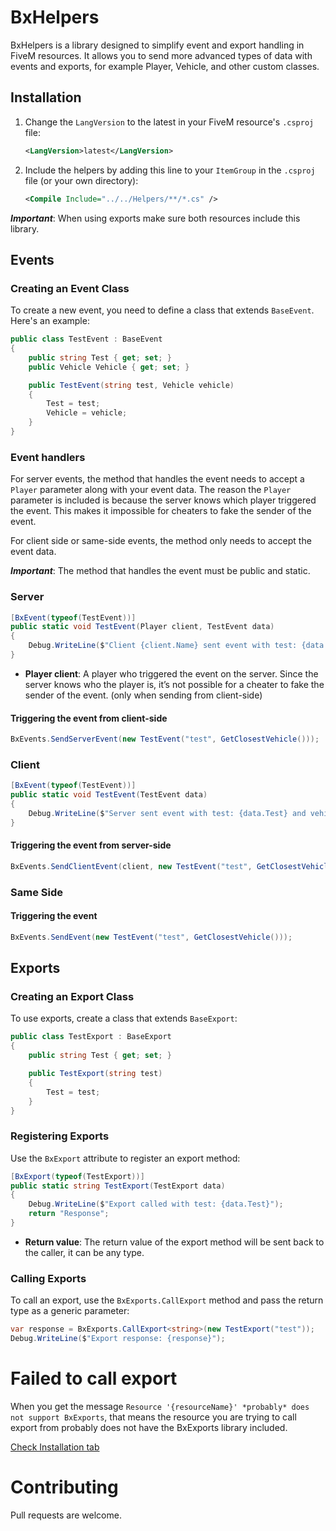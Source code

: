 # BxHelpers

BxHelpers is a library designed to simplify event and export handling in FiveM resources.
It allows you to send more advanced types of data with events and exports, for example Player, Vehicle, and other custom classes.

## **Installation**

1. Change the `LangVersion` to the latest in your FiveM resource's `.csproj` file:
   ```xml
   <LangVersion>latest</LangVersion>
   ```

2. Include the helpers by adding this line to your `ItemGroup` in the `.csproj` file (or your own directory):
   ```xml
   <Compile Include="../../Helpers/**/*.cs" />
   ```

***Important***: When using exports make sure both resources include this library.

## **Events**

### Creating an Event Class

To create a new event, you need to define a class that extends `BaseEvent`. Here's an example:

```cs
public class TestEvent : BaseEvent
{
    public string Test { get; set; }
    public Vehicle Vehicle { get; set; }

    public TestEvent(string test, Vehicle vehicle)
    {
        Test = test;
        Vehicle = vehicle;
    }
}
```

### Event handlers

For server events, the method that handles the event needs to accept a `Player` parameter along with your event data. The reason the `Player` parameter is included is because the server knows which player triggered the event. This makes it impossible for cheaters to fake the sender of the event.

For client side or same-side events, the method only needs to accept the event data.

***Important***: The method that handles the event must be public and static.

### Server
```cs
[BxEvent(typeof(TestEvent))]
public static void TestEvent(Player client, TestEvent data)
{
    Debug.WriteLine($"Client {client.Name} sent event with test: {data.Test} and vehicle: {data.Vehicle.Model}");
}
```

- **Player client**: A player who triggered the event on the server. Since the server knows who the player is, it’s not possible for a cheater to fake the sender of the event. (only when sending from client-side)

#### Triggering the event from client-side
```cs
BxEvents.SendServerEvent(new TestEvent("test", GetClosestVehicle()));
```

### Client
```cs
[BxEvent(typeof(TestEvent))]
public static void TestEvent(TestEvent data)
{
    Debug.WriteLine($"Server sent event with test: {data.Test} and vehicle: {data.Vehicle.Model}");
}
```

#### Triggering the event from server-side
```cs
BxEvents.SendClientEvent(client, new TestEvent("test", GetClosestVehicle()));
```

### Same Side
#### Triggering the event
```cs
BxEvents.SendEvent(new TestEvent("test", GetClosestVehicle()));
```

## **Exports**

### Creating an Export Class

To use exports, create a class that extends `BaseExport`:

```cs
public class TestExport : BaseExport
{
    public string Test { get; set; }

    public TestExport(string test)
    {
        Test = test;
    }
}
```

### Registering Exports

Use the `BxExport` attribute to register an export method:

```cs
[BxExport(typeof(TestExport))]
public static string TestExport(TestExport data)
{
    Debug.WriteLine($"Export called with test: {data.Test}");
    return "Response";
}
```

- **Return value**: The return value of the export method will be sent back to the caller, it can be any type.

### Calling Exports

To call an export, use the `BxExports.CallExport` method and pass the return type as a generic parameter:

```cs
var response = BxExports.CallExport<string>(new TestExport("test"));
Debug.WriteLine($"Export response: {response}");
```

# Failed to call export
When you get the message `Resource '{resourceName}' *probably* does not support BxExports`, that means the resource you are trying to call export from probably does not have the BxExports library included.

[Check Installation tab](#installation)

# **Contributing**
Pull requests are welcome.
